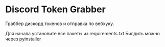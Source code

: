 # Discord Token Grabber
Граббер дискорд токенов и отправка по вебхуку.

Для начала установите все пакеты из requirements.txt
Билдить можно через pyinstaller
